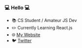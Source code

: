 ### :computer: Hello :computer:


- :books: CS Student / Amateur JS Dev
- :pencil2: Currently Learning React.js
- :globe_with_meridians: [My Website](http://stevent.dev)
- :bird: [Twitter](http://twitter.com/botprotection)
